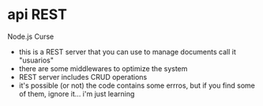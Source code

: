 # api REST
Node.js Curse

- this is a REST server that you can use to manage documents call it "usuarios"
- there are some middlewares to optimize the system 
- REST server includes CRUD operations
- it's possible (or not) the code contains some errros, but if you find some of them, ignore it... i'm just learning

